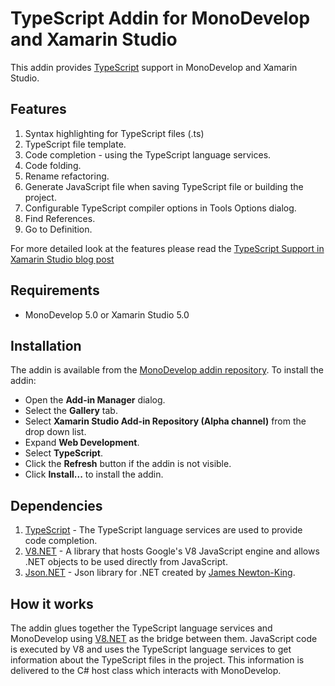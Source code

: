 # TypeScript Addin for MonoDevelop and Xamarin Studio

This addin provides [TypeScript](http://www.typescriptlang.org/) support in MonoDevelop and Xamarin Studio.

## Features

1. Syntax highlighting for TypeScript files (.ts)
2. TypeScript file template.
3. Code completion - using the TypeScript language services.
4. Code folding.
5. Rename refactoring.
6. Generate JavaScript file when saving TypeScript file or building the project.
7. Configurable TypeScript compiler options in Tools Options dialog.
8. Find References.
9. Go to Definition.

For more detailed look at the features please read the [TypeScript Support in Xamarin Studio blog post](http://lastexitcode.com/blog/2015/04/01/TypeScriptSupportInXamarinStudio/)

## Requirements

 * MonoDevelop 5.0 or Xamarin Studio 5.0
 
## Installation

The addin is available from the [MonoDevelop addin repository](http://addins.monodevelop.com/). To install the addin:

 * Open the **Add-in Manager** dialog.
 * Select the **Gallery** tab.
 * Select **Xamarin Studio Add-in Repository (Alpha channel)** from  the drop down list.
 * Expand **Web Development**.
 * Select **TypeScript**.
 * Click the **Refresh** button if the addin is not visible.
 * Click **Install...** to install the addin.

## Dependencies

1. [TypeScript](https://github.com/microsoft/typescript) - The TypeScript language services are used to provide code completion.
2. [V8.NET](http://v8dotnet.codeplex.com/) - A library that hosts Google's V8 JavaScript engine and allows .NET objects to be used directly from JavaScript.
3. [Json.NET](http://json.codeplex.com/) - Json library for .NET created by [James Newton-King](http://james.newtonking.com/).

## How it works

The addin glues together the TypeScript language services and MonoDevelop using [V8.NET](http://v8dotnet.codeplex.com/) as the bridge between them. JavaScript code is executed by V8 and uses the TypeScript language services to get information about the TypeScript files in the project. This information is delivered to the C# host class which interacts with MonoDevelop.
